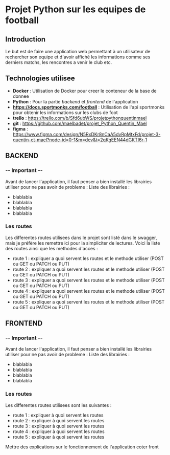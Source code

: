 # Projet Python sur les equipes de football

## Introduction
Le but est de faire une application web permettant à un utilisateur de rechercher son equipe et 
d'avoir affiché les informations comme ses derniers matchs, les rencontres a venir le club etc.

## Technologies utilisee 
- **Docker** : Utilisation de Docker pour creer le conteneur de la base de donnee
- **Python** : Pour la partie *backend* et *frontend* de l'application
- **https://docs.sportmonks.com/football** : Utilisation de l'api sportmonks pour obtenir les informations 
sur les clubs de foot
- **trello** : https://trello.com/b/Sfd6ubWS/projetpythonquentinmael
- **git** : https://github.com/maelbadet/projet_Python_Quentin_Mael
- **figma** : https://www.figma.com/design/N5RxDKr8nCaA5dvRpMtxFd/projet-3-quentin-et-mael?node-id=0-1&m=dev&t=2qKgEEN44dGKTI6r-1

## BACKEND
### -- **Important** --
Avant de lancer l'application, il faut penser a bien installé les librairies utiliser pour ne pas avoir 
de probleme :
Liste des librairies : 
- blablabla
- blablabla
- blablabla
- blablabla

### Les routes
Les differentes routes utilisees dans le projet sont listé dans le swagger, mais je préfère les 
remettre ici pour la simpliciter de lectures. Voici la liste des routes ainsi que les methodes d'acces : 
- route 1 : expliquer a quoi servent les routes et le methode utiliser (POST ou GET ou PATCH ou PUT)
- route 2 : expliquer a quoi servent les routes et le methode utiliser (POST ou GET ou PATCH ou PUT)
- route 3 : expliquer a quoi servent les routes et le methode utiliser (POST ou GET ou PATCH ou PUT)
- route 4 : expliquer a quoi servent les routes et le methode utiliser (POST ou GET ou PATCH ou PUT)
- route 5 : expliquer a quoi servent les routes et le methode utiliser (POST ou GET ou PATCH ou PUT)

## FRONTEND
### -- **Important** --
Avant de lancer l'application, il faut penser a bien installé les librairies utiliser pour ne 
pas avoir de probleme :
Liste des librairies : 
- blablabla
- blablabla
- blablabla
- blablabla

### Les routes
Les differentes routes utilisees sont les suivantes : 
- route 1 : expliquer à quoi servent les routes
- route 2 : expliquer à quoi servent les routes
- route 3 : expliquer à quoi servent les routes
- route 4 : expliquer à quoi servent les routes
- route 5 : expliquer à quoi servent les routes

Mettre des explications sur le fonctionnement de l'application coter front